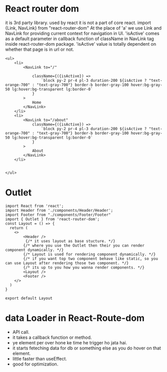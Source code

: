 # React router dom
it is 3rd party library. used by react
it is not a part of core react.
import {Link, NavLink} from "react-router-dom"
At the place of 'a' we use Link and NavLink for providing current context for navigation in UI.
'isActive' comes as a default parameter in callback function of className in NavLink tag inside react-router-dom package. 
'isActive' value is totally dependent on whether that page is in url or not.

```React
<ul>
    <li>
        <NavLink to="/"
        
            className={({isActive}) =>
                `block py-2 pr-4 pl-3 duration-200 ${isActive ? "text-orange-700" : "text-gray-700"} border-b border-gray-100 hover:bg-gray-50 lg:hover:bg-transparent lg:border-0`
            }
        >
            Home
        </NavLink>
    </li>
    <li>
        <NavLink to="/about"
            className={({isActive}) =>
                `block py-2 pr-4 pl-3 duration-200 ${isActive ? "text-orange-700" : "text-gray-700"} border-b border-gray-100 hover:bg-gray-50 lg:hover:bg-transparent lg:border-0`
            }
        >
            About
        </NavLink>
    </li>
    
                            
</ul>
```

# Outlet
```React
import React from 'react';
import Header from './components/Header/Header';
import Footer from "./components/Footer/Footer"
import { Outlet } from 'react-router-dom';
const Layout = () => {
  return (
    <>
        <Header />
         {/* it uses layout as base stucture. */}
        {/* where you use the Outlet then their you can render component dynamically. */}
        {/* Layout is used for rendering component dynamically. */}
        {/* if you want top two component behave like static, so you can use Layout after rendering those two component. */}
        {/* its up to you how you wanna render components. */}
        <Layout />
        <Footer />
    </>
  )
}

export default Layout
```

# data Loader in React-Route-dom
- API call.
- it takes a callback function or method.
- ye element per over hone ke time he trigger ho jata hai. 
- it starts feteching data for db or something else as you do hover on that element.
- little faster than useEffect.
- good for optimization.